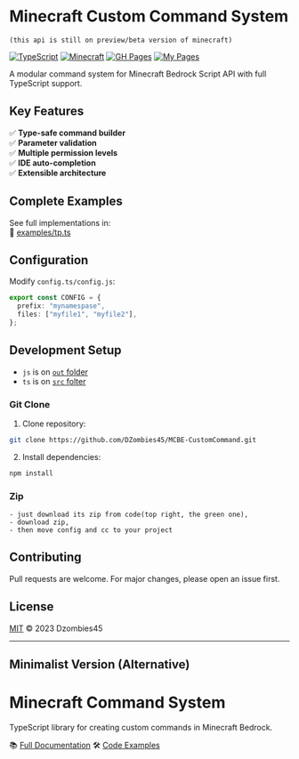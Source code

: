 # Minecraft Custom Command System

```
(this api is still on preview/beta version of minecraft)
```

[![TypeScript](https://img.shields.io/badge/TypeScript-4.9%2B-blue)](https://www.typescriptlang.org/)
[![Minecraft](https://img.shields.io/badge/Minecraft-Bedrock_1.21%2B-green)](https://www.minecraft.net/)
[![GH Pages](https://img.shields.io/badge/GitHub-Pages-yelow)](https://dzombies45.github.io/MCBE-CustomCommand/)
[![My Pages](https://img.shields.io/badge/My-Pages-yelow)](https://dzombies45.github.io/)

A modular command system for Minecraft Bedrock Script API with full TypeScript support.

## Key Features

✅ **Type-safe command builder**  
✅ **Parameter validation**  
✅ **Multiple permission levels**  
✅ **IDE auto-completion**  
✅ **Extensible architecture**

## Complete Examples

See full implementations in:  
📁 [examples/tp.ts](https://github.com/DZombies45/MCBE-CustomCommand/blob/main/example/tp.ts)

## Configuration

Modify `config.ts/config.js`:

```typescript
export const CONFIG = {
  prefix: "mynamespase",
  files: ["myfile1", "myfile2"],
};
```

## Development Setup

- `js` is on [`out` folder](https://github.com/DZombies45/MCBE-CustomCommand/tree/main/out)
- `ts` is on [`src` folter](https://github.com/DZombies45/MCBE-CustomCommand/tree/main/src)

### Git Clone

1. Clone repository:

```bash
git clone https://github.com/DZombies45/MCBE-CustomCommand.git
```

2. Install dependencies:

```bash
npm install
```

### Zip

```
- just download its zip from code(top right, the green one),
- download zip,
- then move config and cc to your project
```

## Contributing

Pull requests are welcome. For major changes, please open an issue first.

## License

[MIT](https://github.com/DZombies45/MCBE-CustomCommand/blob/main/LICENSE) © 2023 Dzombies45

---

## Minimalist Version (Alternative)

# Minecraft Command System

TypeScript library for creating custom commands in Minecraft Bedrock.

📚 [Full Documentation](https://dzombies45.github.io/MCBE-CustomCommand/modules.html)
🛠 [Code Examples](https://github.com/DZombies45/MCBE-CustomCommand/tree/main/src/example)
